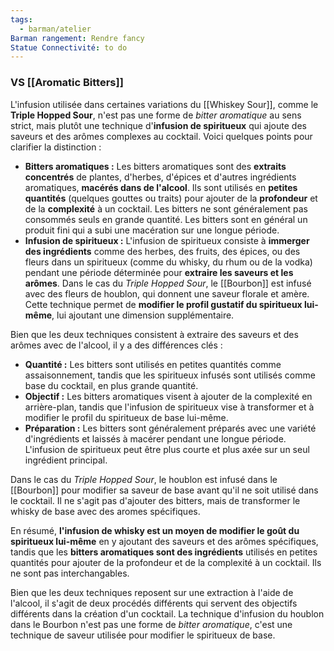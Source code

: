```yaml
---
tags:
  - barman/atelier
Barman rangement: Rendre fancy
Statue Connectivité: to do
---
```





### VS [[Aromatic Bitters]]
L'infusion utilisée dans certaines variations du [[Whiskey Sour]], comme le **Triple Hopped Sour**, n'est pas une forme de _bitter aromatique_ au sens strict, mais plutôt une technique d'**infusion de spiritueux** qui ajoute des saveurs et des arômes complexes au cocktail. Voici quelques points pour clarifier la distinction :

- **Bitters aromatiques :** Les bitters aromatiques sont des **extraits concentrés** de plantes, d'herbes, d'épices et d'autres ingrédients aromatiques, **macérés dans de l'alcool**. Ils sont utilisés en **petites quantités** (quelques gouttes ou traits) pour ajouter de la **profondeur** et de la **complexité** à un cocktail. Les bitters ne sont généralement pas consommés seuls en grande quantité. Les bitters sont en général un produit fini qui a subi une macération sur une longue période.
- **Infusion de spiritueux :** L'infusion de spiritueux consiste à **immerger des ingrédients** comme des herbes, des fruits, des épices, ou des fleurs dans un spiritueux (comme du whisky, du rhum ou de la vodka) pendant une période déterminée pour **extraire les saveurs et les arômes**. Dans le cas du _Triple Hopped Sour_, le [[Bourbon]] est infusé avec des fleurs de houblon, qui donnent une saveur florale et amère. Cette technique permet de **modifier le profil gustatif du spiritueux lui-même**, lui ajoutant une dimension supplémentaire.

Bien que les deux techniques consistent à extraire des saveurs et des arômes avec de l'alcool, il y a des différences clés :

- **Quantité :** Les bitters sont utilisés en petites quantités comme assaisonnement, tandis que les spiritueux infusés sont utilisés comme base du cocktail, en plus grande quantité.
- **Objectif :** Les bitters aromatiques visent à ajouter de la complexité en arrière-plan, tandis que l'infusion de spiritueux vise à transformer et à modifier le profil du spiritueux de base lui-même.
- **Préparation :** Les bitters sont généralement préparés avec une variété d'ingrédients et laissés à macérer pendant une longue période. L'infusion de spiritueux peut être plus courte et plus axée sur un seul ingrédient principal.

Dans le cas du _Triple Hopped Sour_, le houblon est infusé dans le [[Bourbon]] pour modifier sa saveur de base avant qu'il ne soit utilisé dans le cocktail. Il ne s'agit pas d'ajouter des bitters, mais de transformer le whisky de base avec des aromes spécifiques.

En résumé, **l'infusion de whisky est un moyen de modifier le goût du spiritueux lui-même** en y ajoutant des saveurs et des arômes spécifiques, tandis que les **bitters aromatiques sont des ingrédients** utilisés en petites quantités pour ajouter de la profondeur et de la complexité à un cocktail. Ils ne sont pas interchangables.

Bien que les deux techniques reposent sur une extraction à l'aide de l'alcool, il s'agit de deux procédés différents qui servent des objectifs différents dans la création d'un cocktail. La technique d'infusion du houblon dans le Bourbon n'est pas une forme de _bitter aromatique_, c'est une technique de saveur utilisée pour modifier le spiritueux de base.